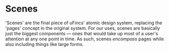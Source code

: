 # Scenes

'Scenes' are the final piece of uFincs' atomic design system, replacing the 'pages' concept in the original system. For our uses, scenes are basically just the biggest components — ones that would take up most of a user's attention at any one point in time. As such, scenes _encompass_ pages while also including things like large forms.
